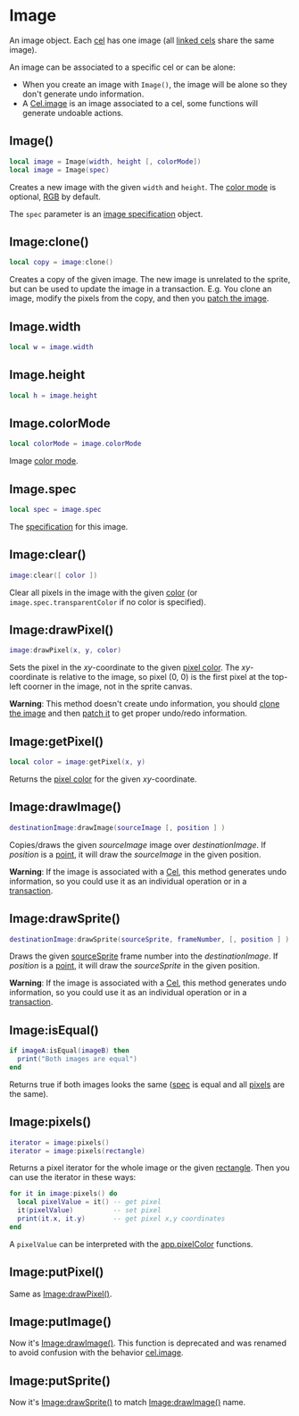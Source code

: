 # Image

An image object. Each [cel](https://www.aseprite.org/docs/cel/) has
one image (all [linked cels](https://www.aseprite.org/docs/linked-cels/)
share the same image).

An image can be associated to a specific cel or can be alone:

* When you create an image with `Image()`, the image will be alone so
  they don't generate undo information.
* A [Cel.image](cel.md#celimage) is an image associated to a cel, some
  functions will generate undoable actions.

## Image()

```lua
local image = Image(width, height [, colorMode])
local image = Image(spec)
```

Creates a new image with the given `width` and `height`. The
[color mode](colormode.md) is optional, [RGB](colormode.md#colormodergb)
by default.

The `spec` parameter is an [image specification](imagespec.md) object.

## Image:clone()

```lua
local copy = image:clone()
```

Creates a copy of the given image. The new image is unrelated to the
sprite, but can be used to update the image in a transaction. E.g. You
clone an image, modify the pixels from the copy, and then you
[patch the image](#imageputimage).

## Image.width

```lua
local w = image.width
```

## Image.height

```lua
local h = image.height
```

## Image.colorMode

```lua
local colorMode = image.colorMode
```

Image [color mode](colormode.md).

## Image.spec

```lua
local spec = image.spec
```

The [specification](imagespec.md) for this image.

## Image:clear()

```lua
image:clear([ color ])
```

Clear all pixels in the image with the given [color](color.md) (or
`image.spec.transparentColor` if no color is specified).

## Image:drawPixel()

```lua
image:drawPixel(x, y, color)
```

Sets the pixel in the *xy*-coordinate to the given [pixel
color](pixelcolor.md). The *xy*-coordinate is relative to the image,
so pixel (0, 0) is the first pixel at the top-left coorner in the
image, not in the sprite canvas.

**Warning**: This method doesn't create undo information, you should
[clone the image](#imageclone) and then [patch it](#imageputimage) to
get proper undo/redo information.

## Image:getPixel()

```lua
local color = image:getPixel(x, y)
```

Returns the [pixel color](pixelcolor.md) for the given *xy*-coordinate.

## Image:drawImage()

```lua
destinationImage:drawImage(sourceImage [, position ] )
```

Copies/draws the given *sourceImage* image over *destinationImage*.
If *position* is a [point](point.md), it will draw the *sourceImage*
in the given position.

**Warning**: If the image is associated with a [Cel](cel.md), this
method generates undo information, so you could use it as an
individual operation or in a [transaction](app.md#apptransaction).

## Image:drawSprite()

```lua
destinationImage:drawSprite(sourceSprite, frameNumber, [, position ] )
```

Draws the given [sourceSprite](sprite.md) frame number into the
*destinationImage*. If *position* is a [point](point.md), it will draw
the *sourceSprite* in the given position.

**Warning**: If the image is associated with a [Cel](cel.md), this
method generates undo information, so you could use it as an
individual operation or in a [transaction](app.md#apptransaction).

## Image:isEqual()

```lua
if imageA:isEqual(imageB) then
  print("Both images are equal")
end
```

Returns true if both images looks the same ([spec](#imagespec) is
equal and all [pixels](#imagepixels) are the same).

## Image:pixels()

```lua
iterator = image:pixels()
iterator = image:pixels(rectangle)
```

Returns a pixel iterator for the whole image or the given
[rectangle](rectangle.md). Then you can use the iterator in these
ways:

```lua
for it in image:pixels() do
  local pixelValue = it() -- get pixel
  it(pixelValue)          -- set pixel
  print(it.x, it.y)       -- get pixel x,y coordinates
end
```

A `pixelValue` can be interpreted with the
[app.pixelColor](pixelcolor.md) functions.

## Image:putPixel()

Same as [Image:drawPixel()](#imagedrawpixel).

## Image:putImage()

Now it's [Image:drawImage()](#imagedrawimage).
This function is deprecated and was renamed to avoid confusion with
the behavior [cel.image](cel.md#celimage).

## Image:putSprite()

Now it's [Image:drawSprite()](#imagedrawsprite)
to match [Image:drawImage()](#imagedrawimage) name.
